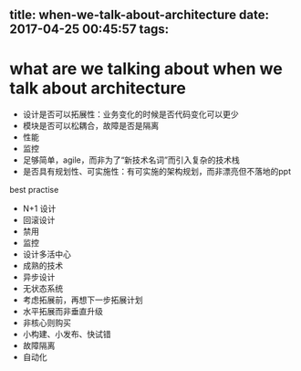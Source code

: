 title: when-we-talk-about-architecture
date: 2017-04-25 00:45:57
tags:
---
# what are we talking about when we talk about architecture

 - 设计是否可以拓展性：业务变化的时候是否代码变化可以更少
 - 模块是否可以松耦合，故障是否是隔离
 - 性能
 - 监控
 - 足够简单，agile，而非为了“新技术名词”而引入复杂的技术栈
 - 是否具有规划性、可实施性：有可实施的架构规划，而非漂亮但不落地的ppt

best practise

 - N+1 设计
 - 回滚设计
 - 禁用
 - 监控
 - 设计多活中心
 - 成熟的技术
 - 异步设计
 - 无状态系统
 - 考虑拓展前，再想下一步拓展计划
 - 水平拓展而非垂直升级
 - 非核心则购买
 - 小构建、小发布、快试错
 - 故障隔离
 - 自动化